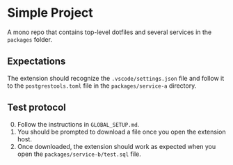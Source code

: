 # Simple Project

A mono repo that contains top-level dotfiles and several services in the `packages` folder.

## Expectations

The extension should recognize the `.vscode/settings.json` file and follow it to the `postgrestools.toml` file in the `packages/service-a` directory.

## Test protocol

0. Follow the instructions in `GLOBAL_SETUP.md`.
1. You should be prompted to download a file once you open the extension host.
2. Once downloaded, the extension should work as expected when you open the `packages/service-b/test.sql` file.
